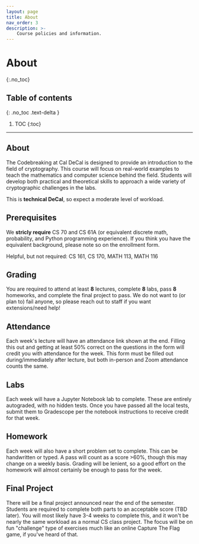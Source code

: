 ```yaml
---
layout: page
title: About
nav_order: 3
description: >-
    Course policies and information.
---
```


# About
{:.no_toc}

## Table of contents
{: .no_toc .text-delta }

1. TOC
{:toc}

---

## About

The Codebreaking at Cal DeCal is designed to provide an introduction to the field of cryptography. This course will focus on real-world examples to teach the mathematics and computer science behind the field. Students will develop both practical and theoretical skills to approach a wide variety of cryptographic challenges in the labs.

This is **technical DeCal**, so expect a moderate level of workload.
## Prerequisites
We **stricly require** CS 70 and CS 61A (or equivalent discrete math, probability, and Python programming experience). If you think you have the equivalent background, 
please note so on the enrollment form.

Helpful, but not required: CS 161, CS 170, MATH 113, MATH 116

## Grading
You are required to attend at least **8** lectures, complete **8** labs, pass **8** homeworks, and complete the final project to pass. We do not want to (or plan to) fail anyone, so please reach out to staff if you want extensions/need help!

## Attendance
Each week's lecture will have an attendance link shown at the end. Filling this out and getting at least 50% correct on the questions in the form will credit you with attendance for the week. This form must be filled out during/immediately after lecture, but both in-person and Zoom attendance counts the same.

## Labs
Each week will have a Jupyter Notebook lab to complete. These are entirely autograded, with no hidden tests. Once you have passed all the local tests, submit them to Gradescope per the notebook instructions to receive credit for that week.

## Homework
Each week will also have a short problem set to complete. This can be handwritten or typed. A pass will count as a score >60%, though this may change on a weekly basis. Grading will be lenient, so a good effort on the homework will almost certainly be enough to pass for the week.

## Final Project
There will be a final project announced near the end of the semester. Students are required to complete both parts to an acceptable score (TBD later). You will most likely have 3-4 weeks to complete this, and it won't be nearly the same workload as a normal CS class project. The focus will be on fun "challenge" type of exercises much like an online Capture The Flag game, if you've heard of that.